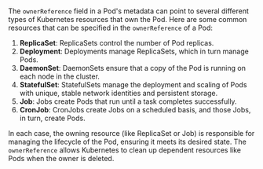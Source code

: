 ###

The `ownerReference` field in a Pod's metadata can point to several different types of Kubernetes resources that own the Pod. Here are some common resources that can be specified in the `ownerReference` of a Pod:

1. **ReplicaSet**: ReplicaSets control the number of Pod replicas.
2. **Deployment**: Deployments manage ReplicaSets, which in turn manage Pods.
3. **DaemonSet**: DaemonSets ensure that a copy of the Pod is running on each node in the cluster.
4. **StatefulSet**: StatefulSets manage the deployment and scaling of Pods with unique, stable network identities and persistent storage.
5. **Job**: Jobs create Pods that run until a task completes successfully.
6. **CronJob**: CronJobs create Jobs on a scheduled basis, and those Jobs, in turn, create Pods.

In each case, the owning resource (like ReplicaSet or Job) is responsible for managing the lifecycle of the Pod, ensuring it meets its desired state. The `ownerReference` allows Kubernetes to clean up dependent resources like Pods when the owner is deleted.
